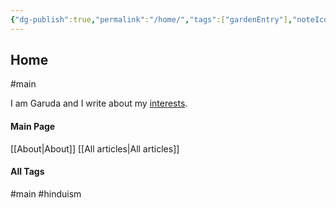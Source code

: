 ```yaml
---
{"dg-publish":true,"permalink":"/home/","tags":["gardenEntry"],"noteIcon":""}
---
```


## Home

#main

I am Garuda and I write about my [interests](about).

#### Main Page
[[About\|About]]
[[All articles\|All articles]]

#### All Tags
 #main #hinduism 
